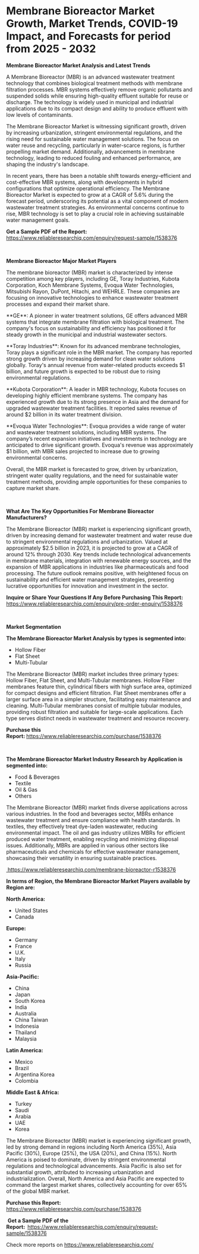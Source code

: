 <p><h1>Membrane Bioreactor Market Growth, Market Trends, COVID-19 Impact, and Forecasts for period from 2025 - 2032</h1></p><p><strong>Membrane Bioreactor Market Analysis and Latest Trends</strong></p>
<p><p>A Membrane Bioreactor (MBR) is an advanced wastewater treatment technology that combines biological treatment methods with membrane filtration processes. MBR systems effectively remove organic pollutants and suspended solids while ensuring high-quality effluent suitable for reuse or discharge. The technology is widely used in municipal and industrial applications due to its compact design and ability to produce effluent with low levels of contaminants.</p><p>The Membrane Bioreactor Market is witnessing significant growth, driven by increasing urbanization, stringent environmental regulations, and the rising need for sustainable water management solutions. The focus on water reuse and recycling, particularly in water-scarce regions, is further propelling market demand. Additionally, advancements in membrane technology, leading to reduced fouling and enhanced performance, are shaping the industry's landscape.</p><p>In recent years, there has been a notable shift towards energy-efficient and cost-effective MBR systems, along with developments in hybrid configurations that optimize operational efficiency. The Membrane Bioreactor Market is expected to grow at a CAGR of 5.6% during the forecast period, underscoring its potential as a vital component of modern wastewater treatment strategies. As environmental concerns continue to rise, MBR technology is set to play a crucial role in achieving sustainable water management goals.</p></p>
<p><strong>Get a Sample PDF of the Report:&nbsp;</strong> <a href="https://www.reliableresearchiq.com/enquiry/request-sample/1538376?utm_campaign=3074&utm_medium=2&utm_source=Github&utm_content=ia&utm_term=10042025&utm_id=membrane-bioreactor">https://www.reliableresearchiq.com/enquiry/request-sample/1538376</a></p>
<p>&nbsp;</p>
<p><strong>Membrane Bioreactor Major Market Players</strong></p>
<p><p>The membrane bioreactor (MBR) market is characterized by intense competition among key players, including GE, Toray Industries, Kubota Corporation, Koch Membrane Systems, Evoqua Water Technologies, Mitsubishi Rayon, DuPont, Hitachi, and WEHRLE. These companies are focusing on innovative technologies to enhance wastewater treatment processes and expand their market share.</p><p>**GE**: A pioneer in water treatment solutions, GE offers advanced MBR systems that integrate membrane filtration with biological treatment. The company's focus on sustainability and efficiency has positioned it for steady growth in the municipal and industrial wastewater sectors.</p><p>**Toray Industries**: Known for its advanced membrane technologies, Toray plays a significant role in the MBR market. The company has reported strong growth driven by increasing demand for clean water solutions globally. Toray's annual revenue from water-related products exceeds $1 billion, and future growth is expected to be robust due to rising environmental regulations.</p><p>**Kubota Corporation**: A leader in MBR technology, Kubota focuses on developing highly efficient membrane systems. The company has experienced growth due to its strong presence in Asia and the demand for upgraded wastewater treatment facilities. It reported sales revenue of around $2 billion in its water treatment division.</p><p>**Evoqua Water Technologies**: Evoqua provides a wide range of water and wastewater treatment solutions, including MBR systems. The company’s recent expansion initiatives and investments in technology are anticipated to drive significant growth. Evoqua's revenue was approximately $1 billion, with MBR sales projected to increase due to growing environmental concerns.</p><p>Overall, the MBR market is forecasted to grow, driven by urbanization, stringent water quality regulations, and the need for sustainable water treatment methods, providing ample opportunities for these companies to capture market share.</p></p>
<p>&nbsp;</p>
<p><strong>What Are The Key Opportunities For Membrane Bioreactor Manufacturers?</strong></p>
<p><p>The Membrane Bioreactor (MBR) market is experiencing significant growth, driven by increasing demand for wastewater treatment and water reuse due to stringent environmental regulations and urbanization. Valued at approximately $2.5 billion in 2023, it is projected to grow at a CAGR of around 12% through 2030. Key trends include technological advancements in membrane materials, integration with renewable energy sources, and the expansion of MBR applications in industries like pharmaceuticals and food processing. The future outlook remains positive, with heightened focus on sustainability and efficient water management strategies, presenting lucrative opportunities for innovation and investment in the sector.</p></p>
<p><strong>Inquire or Share Your Questions If Any Before Purchasing This Report:</strong> <a href="https://www.reliableresearchiq.com/enquiry/pre-order-enquiry/1538376?utm_campaign=3074&utm_medium=2&utm_source=Github&utm_content=ia&utm_term=10042025&utm_id=membrane-bioreactor">https://www.reliableresearchiq.com/enquiry/pre-order-enquiry/1538376</a></p>
<p>&nbsp;</p>
<p><strong>Market Segmentation</strong></p>
<p><strong>The Membrane Bioreactor Market Analysis by types is segmented into:</strong></p>
<p><ul><li>Hollow Fiber</li><li>Flat Sheet</li><li>Multi-Tubular</li></ul></p>
<p><p>The Membrane Bioreactor (MBR) market includes three primary types: Hollow Fiber, Flat Sheet, and Multi-Tubular membranes. Hollow Fiber membranes feature thin, cylindrical fibers with high surface area, optimized for compact designs and efficient filtration. Flat Sheet membranes offer a larger surface area in a simpler structure, facilitating easy maintenance and cleaning. Multi-Tubular membranes consist of multiple tubular modules, providing robust filtration and suitable for large-scale applications. Each type serves distinct needs in wastewater treatment and resource recovery.</p></p>
<p><strong>Purchase this Report:&nbsp;</strong><a href="https://www.reliableresearchiq.com/purchase/1538376?utm_campaign=3074&utm_medium=2&utm_source=Github&utm_content=ia&utm_term=10042025&utm_id=membrane-bioreactor">https://www.reliableresearchiq.com/purchase/1538376</a></p>
<p>&nbsp;</p>
<p><strong>The Membrane Bioreactor Market Industry Research by Application is segmented into:</strong></p>
<p><ul><li>Food & Beverages</li><li>Textile</li><li>Oil & Gas</li><li>Others</li></ul></p>
<p><p>The Membrane Bioreactor (MBR) market finds diverse applications across various industries. In the food and beverages sector, MBRs enhance wastewater treatment and ensure compliance with health standards. In textiles, they effectively treat dye-laden wastewater, reducing environmental impact. The oil and gas industry utilizes MBRs for efficient produced water treatment, enabling recycling and minimizing disposal issues. Additionally, MBRs are applied in various other sectors like pharmaceuticals and chemicals for effective wastewater management, showcasing their versatility in ensuring sustainable practices.</p></p>
<p><a href="https://www.reliableresearchiq.com/membrane-bioreactor-r1538376?utm_campaign=3074&utm_medium=2&utm_source=Github&utm_content=ia&utm_term=10042025&utm_id=membrane-bioreactor">&nbsp;https://www.reliableresearchiq.com/membrane-bioreactor-r1538376</a></p>
<p><strong>In terms of Region, the Membrane Bioreactor Market Players available by Region are:</strong></p>
<p>
    <p> <strong> North America: </strong>
        <ul>
            <li>United States</li>
            <li>Canada</li>
        </ul>
        </p> 
    <p> <strong> Europe: </strong>
        <ul>
            <li>Germany</li>
            <li>France</li>
            <li>U.K.</li>
            <li>Italy</li>
            <li>Russia</li>
        </ul>
        </p> 
    <p> <strong> Asia-Pacific: </strong>
        <ul>
            <li>China</li>
            <li>Japan</li>
            <li>South Korea</li>
            <li>India</li>
            <li>Australia</li>
            <li>China Taiwan</li>
            <li>Indonesia</li>
            <li>Thailand</li>
            <li>Malaysia</li>
        </ul>
        </p> 
    <p> <strong> Latin America: </strong>
        <ul>
            <li>Mexico</li>
            <li>Brazil</li>
            <li>Argentina Korea</li>
            <li>Colombia</li>
        </ul>
        </p> 
    <p> <strong> Middle East & Africa: </strong>
        <ul>
            <li>Turkey</li>
            <li>Saudi</li>
            <li>Arabia</li>
            <li>UAE</li>
            <li>Korea</li>
        </ul>
    </p>
    </p>
<p><p>The Membrane Bioreactor (MBR) market is experiencing significant growth, led by strong demand in regions including North America (35%), Asia Pacific (30%), Europe (25%), the USA (20%), and China (15%). North America is poised to dominate, driven by stringent environmental regulations and technological advancements. Asia Pacific is also set for substantial growth, attributed to increasing urbanization and industrialization. Overall, North America and Asia Pacific are expected to command the largest market shares, collectively accounting for over 65% of the global MBR market.</p></p>
<p><strong>Purchase this Report: </strong><a href="https://www.reliableresearchiq.com/purchase/1538376?utm_campaign=3074&utm_medium=2&utm_source=Github&utm_content=ia&utm_term=10042025&utm_id=membrane-bioreactor">https://www.reliableresearchiq.com/purchase/1538376</a></p>
<p>&nbsp;<strong>Get a Sample PDF of the Report:&nbsp;&nbsp;</strong><a href="https://www.reliableresearchiq.com/enquiry/request-sample/1538376?utm_campaign=3074&utm_medium=2&utm_source=Github&utm_content=ia&utm_term=10042025&utm_id=membrane-bioreactor">https://www.reliableresearchiq.com/enquiry/request-sample/1538376</a></p>
<p><strong></strong></p>
<p>Check more reports on <a href="https://www.reliableresearchiq.com/?utm_campaign=3074&utm_medium=2&utm_source=Github&utm_content=ia&utm_term=10042025&utm_id=membrane-bioreactor">https://www.reliableresearchiq.com/</a></p>